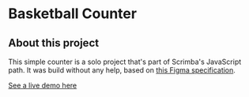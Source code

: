 # Basketball Counter

## About this project

This simple counter is a solo project that's part of Scrimba's JavaScript path. It was build without any help, based on [this Figma specification](https://www.figma.com/file/YC48MCx4frBFtYoz6rNJE6/Basketball-Scoreboard?node-id=107%3A195).

[See a live demo here](https://bbcounter.netlify.app)
